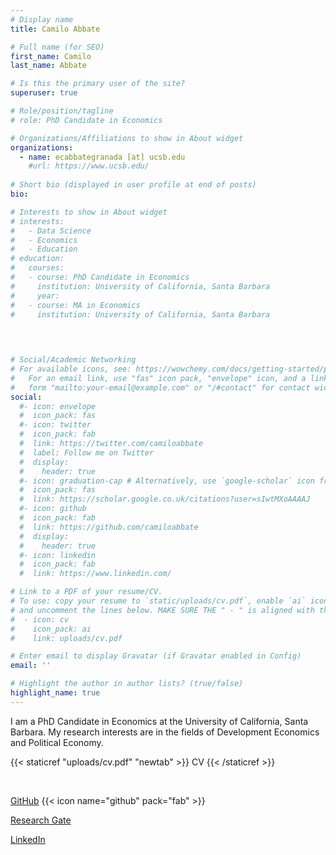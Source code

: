 ```yaml
---
# Display name
title: Camilo Abbate

# Full name (for SEO)
first_name: Camilo
last_name: Abbate

# Is this the primary user of the site?
superuser: true

# Role/position/tagline
# role: PhD Candidate in Economics

# Organizations/Affiliations to show in About widget
organizations:
  - name: ecabbategranada [at] ucsb.edu
    #url: https://www.ucsb.edu/
    
# Short bio (displayed in user profile at end of posts)
bio: 

# Interests to show in About widget
# interests:
#   - Data Science
#   - Economics
#   - Education
# education:
#   courses:
#   - course: PhD Candidate in Economics
#     institution: University of California, Santa Barbara
#     year: 
#   - course: MA in Economics
#     institution: University of California, Santa Barbara

    
  

# Social/Academic Networking
# For available icons, see: https://wowchemy.com/docs/getting-started/page-builder/#icons
#   For an email link, use "fas" icon pack, "envelope" icon, and a link in the
#   form "mailto:your-email@example.com" or "/#contact" for contact widget.
social:
  #- icon: envelope
  #  icon_pack: fas
  #- icon: twitter
  #  icon_pack: fab
  #  link: https://twitter.com/camiloabbate
  #  label: Follow me on Twitter
  #  display:
  #    header: true
  #- icon: graduation-cap # Alternatively, use `google-scholar` icon from `ai` icon pack
  #  icon_pack: fas
  #  link: https://scholar.google.co.uk/citations?user=sIwtMXoAAAAJ
  #- icon: github
  #  icon_pack: fab
  #  link: https://github.com/camiloabbate
  #  display:
  #    header: true
  #- icon: linkedin
  #  icon_pack: fab
  #  link: https://www.linkedin.com/

# Link to a PDF of your resume/CV. 
# To use: copy your resume to `static/uploads/cv.pdf`, enable `ai` icons in `params.yaml`, 
# and uncomment the lines below. MAKE SURE THE " - " is aligned with the other ones like line 50 for example!
#  - icon: cv
#    icon_pack: ai
#    link: uploads/cv.pdf

# Enter email to display Gravatar (if Gravatar enabled in Config)
email: ''

# Highlight the author in author lists? (true/false)
highlight_name: true
---
```


I am a PhD Candidate in Economics at the University of California, Santa Barbara. 
My research interests are in the fields of Development Economics and Political Economy.

{{< staticref "uploads/cv.pdf" "newtab" >}} CV {{< /staticref >}}

&nbsp; <!-- HTML non-breaking space -->

[GitHub](https://github.com/camiloabbate) {{< icon name="github" pack="fab" >}} 

[Research Gate](https://www.researchgate.net/profile/Camilo-Abbate)

[LinkedIn](https://www.linkedin.com/in/camilo-abbate-a93407134/)
